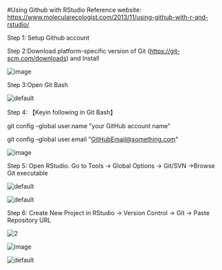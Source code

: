 #Using Github with RStudio
Reference website: https://www.molecularecologist.com/2013/11/using-github-with-r-and-rstudio/

Step 1: Setup Github account

Step 2:Download platform-specific version of Git (https://git-scm.com/downloads) and Install

![image](https://user-images.githubusercontent.com/45618275/49503587-c94e0200-f8b2-11e8-9b63-7bd04f9c3ce2.png)

Step 3:Open Git Bash

![default](https://user-images.githubusercontent.com/45618275/49505964-d6b9bb00-f8b7-11e8-8485-fe9147e9445a.png)

Step 4: 【Keyin following in Git Bash】  

git config –global user.name "your GitHub account name"

git config –global user.email "GitHubEmail@something.com"

![image](https://user-images.githubusercontent.com/45618275/49506159-56478a00-f8b8-11e8-891a-b245f507e42b.png)

Step 5: Open RStudio. Go to Tools → Global Options → Git/SVN →Browse Git executable

![default](https://user-images.githubusercontent.com/45618275/49506627-80e61280-f8b9-11e8-8791-8bd627fd54d4.png)

![default](https://user-images.githubusercontent.com/45618275/49506786-e508d680-f8b9-11e8-9283-a12d268e97c4.png)

Step 6: Create New Project in RStudio → Version Control →  Git → Paste Repository URL

![2](https://user-images.githubusercontent.com/45618275/49507248-0a4a1480-f8bb-11e8-9b56-dff88971d41a.png)

![image](https://user-images.githubusercontent.com/45618275/49507206-eedf0980-f8ba-11e8-879b-afe91646da8d.png)

![default](https://user-images.githubusercontent.com/45618275/49507245-07e7ba80-f8bb-11e8-81c1-b43b36458df7.png)








